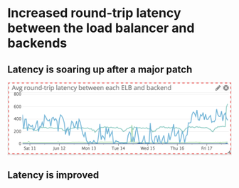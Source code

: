 # Increased round-trip latency between the load balancer and backends

## Latency is soaring up after a major patch

![](images/increased_round_trip_latency.png)
## Latency is improved

